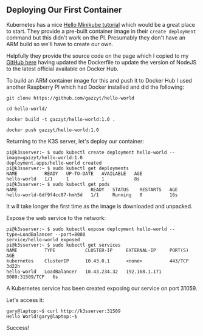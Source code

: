 ## Deploying Our First Container
Kubernetes has a nice [Hello Minikube tutorial](https://kubernetes.io/docs/tutorials/hello-minikube/) which would be a great place to start.
They provide a pre-built container image in their `create deployment` command but this didn't work on the PI. Presumably they don't have an ARM build so we'll have to create our own.

Helpfully they provide the source code on the page which I copied to my [GitHub here](https://github.com/gazzyt/hello-world) having updated the Dockerfile to update the version of NodeJS to the latest official available on Docker Hub.

To build an ARM container image for this and push it to Docker Hub I used another Raspberry PI which had Docker installed and did the following:
```
git clone https://github.com/gazzyt/hello-world

cd hello-world/

docker build -t gazzyt/hello-world:1.0 .

docker push gazzyt/hello-world:1.0
```

Returning to the K3S server, let's deploy our container:

```
pi@k3sserver:~ $ sudo kubectl create deployment hello-world --image=gazzyt/hello-world:1.0
deployment.apps/hello-world created
pi@k3sserver:~ $ sudo kubectl get deployments
NAME          READY   UP-TO-DATE   AVAILABLE   AGE
hello-world   1/1     1            1           8s
pi@k3sserver:~ $ sudo kubectl get pods
NAME                           READY   STATUS    RESTARTS   AGE
hello-world-6df9f4cc87-hmh5d   1/1     Running   0          16s
```
It will take longer the first time as the image is downloaded and unpacked.

Expose the web service to the network:
```
pi@k3sserver:~ $ sudo kubectl expose deployment hello-world --type=LoadBalancer --port=8080
service/hello-world exposed
pi@k3sserver:~ $ sudo kubectl get services
NAME          TYPE           CLUSTER-IP     EXTERNAL-IP     PORT(S)          AGE
kubernetes    ClusterIP      10.43.0.1      <none>          443/TCP          3d22h
hello-world   LoadBalancer   10.43.234.32   192.168.1.171   8080:31509/TCP   6s
```

A Kubernetes service has been created exposing our service on port 31059.

Let's access it:
```
gary@laptop:~$ curl http://k3sserver:31509
Hello World!gary@laptop:~$
```

Success!

